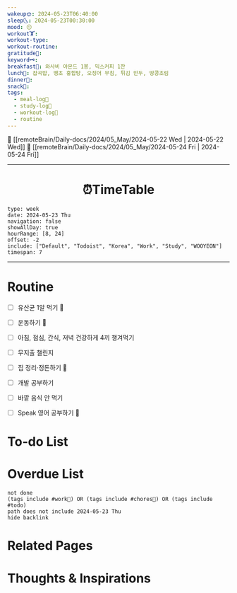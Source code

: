 ```yaml
---
wakeup🌞: 2024-05-23T06:40:00
sleep🌜: 2024-05-23T00:30:00
mood: 😐
workout🏋️: 
workout-type: 
workout-routine: 
gratitude🙏: 
keyword🗝️: 
breakfast🍳: 와사비 아몬드 1봉, 믹스커피 1잔
lunch🍚: 잡곡밥, 땡초 홍합탕, 오징어 무침, 튀김 만두, 땅콩조림
dinner🥗: 
snack🍬: 
tags:
  - meal-log📝
  - study-log📓
  - workout-log💪
  - routine
---
```


🔺 [[remoteBrain/Daily-docs/2024/05_May/2024-05-22 Wed | 2024-05-22 Wed]]
🔻 [[remoteBrain/Daily-docs/2024/05_May/2024-05-24 Fri | 2024-05-24 Fri]]
___
<h1> <center>⏰TimeTable </center> </h1>

```gEvent
type: week
date: 2024-05-23 Thu
navigation: false
showAllDay: true
hourRange: [8, 24]
offset: -2
include: ["Default", "Todoist", "Korea", "Work", "Study", "WOOYEON"]
timespan: 7
```

--- 


# Routine 

- [ ] 유산균 1알 먹기 🔼 
- [ ] 운동하기 🔼
- [ ] 아침, 점심, 간식, 저녁 건강하게 4끼 챙겨먹기
- [ ] 무지출 챌린지 
- [ ] 집 정리·정돈하기 🔼
- [ ] 개발 공부하기
- [ ] 바깥 음식 안 먹기 
- [ ] Speak 영어 공부하기 🔼 


# To-do List


# Overdue List
```tasks
not done
(tags include #work💼) OR (tags include #chores🧺) OR (tags include #todo)
path does not include 2024-05-23 Thu
hide backlink
```

# Related Pages



# Thoughts & Inspirations

